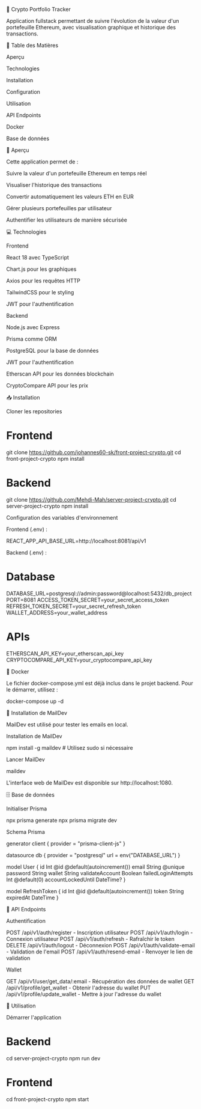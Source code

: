 🚀 Crypto Portfolio Tracker

Application fullstack permettant de suivre l'évolution de la valeur d'un portefeuille Ethereum, avec visualisation graphique et historique des transactions.

📑 Table des Matières

Aperçu

Technologies

Installation

Configuration

Utilisation

API Endpoints

Docker

Base de données

🎯 Aperçu

Cette application permet de :

Suivre la valeur d'un portefeuille Ethereum en temps réel

Visualiser l'historique des transactions

Convertir automatiquement les valeurs ETH en EUR

Gérer plusieurs portefeuilles par utilisateur

Authentifier les utilisateurs de manière sécurisée

💻 Technologies

Frontend

React 18 avec TypeScript

Chart.js pour les graphiques

Axios pour les requêtes HTTP

TailwindCSS pour le styling

JWT pour l'authentification

Backend

Node.js avec Express

Prisma comme ORM

PostgreSQL pour la base de données

JWT pour l'authentification

Etherscan API pour les données blockchain

CryptoCompare API pour les prix

📥 Installation

Cloner les repositories

# Frontend
git clone https://github.com/johannes60-sk/front-project-crypto.git
cd front-project-crypto
npm install

# Backend
git clone https://github.com/Mehdi-Mah/server-project-crypto.git
cd server-project-crypto
npm install

Configuration des variables d'environnement

Frontend (.env) :

REACT_APP_API_BASE_URL=http://localhost:8081/api/v1

Backend (.env) :

# Database
DATABASE_URL=postgresql://admin:password@localhost:5432/db_project
PORT=8081
ACCESS_TOKEN_SECRET=your_secret_access_token
REFRESH_TOKEN_SECRET=your_secret_refresh_token
WALLET_ADDRESS=your_wallet_address

# APIs
ETHERSCAN_API_KEY=your_etherscan_api_key
CRYPTOCOMPARE_API_KEY=your_cryptocompare_api_key

🐳 Docker

Le fichier docker-compose.yml est déjà inclus dans le projet backend. Pour le démarrer, utilisez :

docker-compose up -d

📧 Installation de MailDev

MailDev est utilisé pour tester les emails en local.

Installation de MailDev

npm install -g maildev  # Utilisez sudo si nécessaire

Lancer MailDev

maildev

L'interface web de MailDev est disponible sur http://localhost:1080.

🗄️ Base de données

Initialiser Prisma

npx prisma generate
npx prisma migrate dev

Schema Prisma

generator client {
  provider = "prisma-client-js"
}

datasource db {
  provider = "postgresql"
  url      = env("DATABASE_URL")
}

model User {
  id            Int             @id @default(autoincrement())
  email         String          @unique
  password      String
  wallet        String
  validateAccount Boolean
  failedLoginAttempts Int       @default(0)
  accountLockedUntil  DateTime?
}

model RefreshToken {
  id        Int      @id @default(autoincrement())
  token     String
  expiredAt DateTime
}

🔌 API Endpoints

Authentification

POST /api/v1/auth/register        - Inscription utilisateur
POST /api/v1/auth/login           - Connexion utilisateur
POST /api/v1/auth/refresh         - Rafraîchir le token
DELETE /api/v1/auth/logout        - Déconnexion
POST /api/v1/auth/validate-email  - Validation de l'email
POST /api/v1/auth/resend-email    - Renvoyer le lien de validation

Wallet

GET  /api/v1/user/get_data/:email - Récupération des données de wallet
GET  /api/v1/profile/get_wallet   - Obtenir l'adresse du wallet
PUT  /api/v1/profile/update_wallet - Mettre à jour l'adresse du wallet

📱 Utilisation

Démarrer l'application

# Backend
cd server-project-crypto
npm run dev

# Frontend
cd front-project-crypto
npm start


